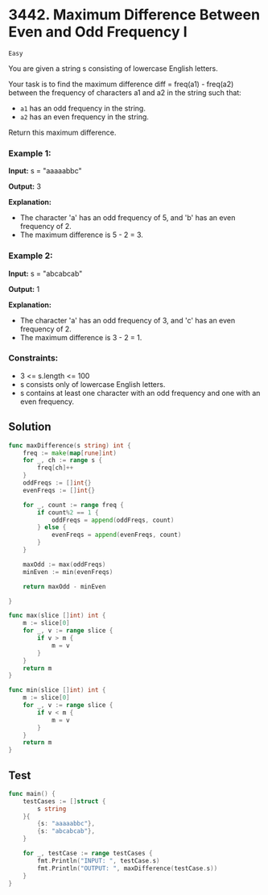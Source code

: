 # 3442. Maximum Difference Between Even and Odd Frequency I

`Easy`

You are given a string s consisting of lowercase English letters.

Your task is to find the maximum difference diff = freq(a1) - freq(a2) between the frequency of characters a1 and a2 in the string such that:

- `a1` has an odd frequency in the string.
- `a2` has an even frequency in the string.

Return this maximum difference.

 

### Example 1:

**Input:** s = "aaaaabbc"

**Output:** 3

**Explanation:**

- The character 'a' has an odd frequency of 5, and 'b' has an even frequency of 2.
- The maximum difference is 5 - 2 = 3.

### Example 2:

**Input:** s = "abcabcab"

**Output:** 1

**Explanation:**

- The character 'a' has an odd frequency of 3, and 'c' has an even frequency of 2.
- The maximum difference is 3 - 2 = 1.

 

### Constraints:

- 3 <= s.length <= 100
- s consists only of lowercase English letters.
- s contains at least one character with an odd frequency and one with an even frequency.

## Solution

```go
func maxDifference(s string) int {
	freq := make(map[rune]int)
	for _, ch := range s {
		freq[ch]++
	}
	oddFreqs := []int{}
	evenFreqs := []int{}

	for _, count := range freq {
		if count%2 == 1 {
			oddFreqs = append(oddFreqs, count)
		} else {
			evenFreqs = append(evenFreqs, count)
		}
	}

	maxOdd := max(oddFreqs)
	minEven := min(evenFreqs)

	return maxOdd - minEven

}

func max(slice []int) int {
	m := slice[0]
	for _, v := range slice {
		if v > m {
			m = v
		}
	}
	return m
}

func min(slice []int) int {
	m := slice[0]
	for _, v := range slice {
		if v < m {
			m = v
		}
	}
	return m
}
```

## Test

```go
func main() {
	testCases := []struct {
		s string
	}{
		{s: "aaaaabbc"},
		{s: "abcabcab"},
	}

	for _, testCase := range testCases {
		fmt.Println("INPUT: ", testCase.s)
		fmt.Println("OUTPUT: ", maxDifference(testCase.s))
	}
}
```
